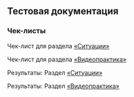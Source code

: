 ## Тестовая документация

### Чек-листы 

Чек-лист для раздела [«Ситуации»](https://docs.google.com/spreadsheets/d/1VwQXMdLQD7IxY6iX3lhSGmijMYMI1bOM/edit?usp=sharing&ouid=118291299521003639777&rtpof=true&sd=true)

Чек-лист для раздела [«Видеопрактика»](https://docs.google.com/spreadsheets/d/1fHzLZpj4eS6OKpJKRTNlhKAWsJs7HUEa/edit?usp=sharing&ouid=118291299521003639777&rtpof=true&sd=true)
 

Результаты: Раздел [«Ситуации»](https://chlist.sitechco.ru/project/43097/checklist/result/254327/details)

Результаты: Раздел [«Видеопрактика»](https://chlist.sitechco.ru/project/43097/checklist/result/254311/details)
